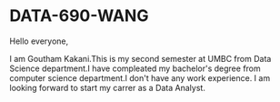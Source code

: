 # DATA-690-WANG
Hello everyone,

I am Goutham Kakani.This is my second semester at UMBC from Data Science department.I have compleated my bachelor's degree from computer science department.I don't have any work experience. I am looking forward to start my carrer as a Data Analyst.
